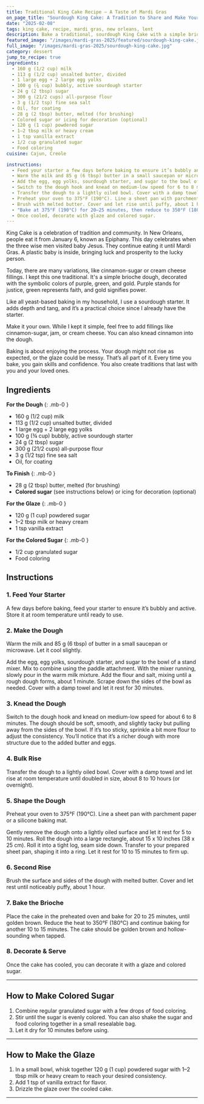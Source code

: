 ```yaml
---
title: Traditional King Cake Recipe – A Taste of Mardi Gras
on_page_title: "Sourdough King Cake: A Tradition to Share and Make Your Own"
date: "2025-02-08"
tags: king cake, recipe, mardi gras, new orleans, lent
description: Bake a traditional, sourdough King Cake with a simple brioche dough. Celebrate Mardi Gras with this classic recipe and customize it with your favorite fillings!
featured_image: "/images/mardi-gras-2025/featured/sourdough-king-cake.jpg"
full_image: "/images/mardi-gras-2025/sourdough-king-cake.jpg"
category: dessert
jump_to_recipe: true
ingredients:
  - 160 g (1/2 cup) milk
  - 113 g (1/2 cup) unsalted butter, divided
  - 1 large egg + 2 large egg yolks
  - 100 g (¾ cup) bubbly, active sourdough starter
  - 24 g (2 tbsp) sugar
  - 300 g (21/2 cups) all-purpose flour
  - 3 g (1/2 tsp) fine sea salt
  - Oil, for coating
  - 28 g (2 tbsp) butter, melted (for brushing)
  - Colored sugar or icing for decoration (optional)
  - 120 g (1 cup) powdered sugar
  - 1–2 tbsp milk or heavy cream
  - 1 tsp vanilla extract
  - 1/2 cup granulated sugar
  - Food coloring
cuisine: Cajun, Creole

instructions:
  - Feed your starter a few days before baking to ensure it’s bubbly and active. Store at room temperature until ready.
  - Warm the milk and 85 g (6 tbsp) butter in a small saucepan or microwave. Let cool slightly.
  - Add the egg, egg yolks, sourdough starter, and sugar to the bowl of a stand mixer. Mix to combine using the paddle attachment. Slowly pour in the warm milk mixture. Add flour and salt, mixing  until a rough dough forms. Cover with a damp towel and rest for 30 minutes.
  - Switch to the dough hook and knead on medium-low speed for 6 to 8 minutes. Adjust with flour if too sticky. The dough should be soft, smooth, and slightly tacky.
  - Transfer the dough to a lightly oiled bowl. Cover with a damp towel and let rise at room temperature for 8 to 10 hours (or overnight).
  - Preheat your oven to 375°F (190°C). Line a sheet pan with parchment paper or a silicone mat. Remove the dough onto a lightly oiled surface, rest for 5–10 minutes. Roll into a 15 x 10-inch  rectangle. Roll it into a tight log, seam side down, and shape into a ring. Let rest for 10–15 minutes.
  - Brush with melted butter. Cover and let rise until puffy, about 1 hour.
  - "Bake at 375°F (190°C) for 20–25 minutes, then reduce to 350°F (180°C) for 10–15 more minutes. The cake should be golden brown and hollow-sounding when tapped."
  - Once cooled, decorate with glaze and colored sugar.
---
```


King Cake is a celebration of tradition and community. In New Orleans, people eat it from January 6, known as Epiphany. This day celebrates when the three wise men visited baby Jesus. They continue eating it until Mardi Gras. A plastic baby is inside, bringing luck and prosperity to the lucky person.

Today, there are many variations, like cinnamon-sugar or cream cheese fillings. I kept this one traditional. It's a simple brioche dough, decorated with the symbolic colors of purple, green, and gold. Purple stands for justice, green represents faith, and gold signifies power.

Like all yeast-based baking in my household, I use a sourdough starter. It adds depth and tang, and it’s a practical choice since I already have the starter.

Make it your own. While I kept it simple, feel free to add fillings like cinnamon-sugar, jam, or cream cheese. You can also knead cinnamon into the dough.

Baking is about enjoying the process. Your dough might not rise as expected, or the glaze could be messy. That’s all part of it. Every time you bake, you gain skills and confidence. You also create traditions that last with you and your loved ones.

<h2 id="recipe-target">Ingredients</h2>

**For the Dough**
{: .mb-0 }
- 160 g (1/2 cup) milk
- 113 g (1/2 cup) unsalted butter, divided
- 1 large egg + 2 large egg yolks
- 100 g (¾ cup) bubbly, active sourdough starter
- 24 g (2 tbsp) sugar
- 300 g (21/2 cups) all-purpose flour
- 3 g (1/2 tsp) fine sea salt
- Oil, for coating

**To Finish**
{: .mb-0 }
- 28 g (2 tbsp) butter, melted (for brushing)
- **Colored sugar** (see instructions below) or icing for decoration (optional)

**For the Glaze**
{: .mb-0 }
- 120 g (1 cup) powdered sugar
- 1–2 tbsp milk or heavy cream
- 1 tsp vanilla extract

**For the Colored Sugar**
{: .mb-0 }
- 1/2 cup granulated sugar
- Food coloring

## Instructions

### **1. Feed Your Starter**
A few days before baking, feed your starter to ensure it’s bubbly and active. Store it at room temperature until ready to use.

### **2. Make the Dough**
Warm the milk and 85 g (6 tbsp) of butter in a small saucepan or microwave. Let it cool slightly.

Add the egg, egg yolks, sourdough starter, and sugar to the bowl of a stand mixer. Mix to combine using the paddle attachment. With the mixer running, slowly pour in the warm milk mixture. Add the flour and salt, mixing until a rough dough forms, about 1 minute. Scrape down the sides of the bowl as needed. Cover with a damp towel and let it rest for 30 minutes.

### **3. Knead the Dough**
Switch to the dough hook and knead on medium-low speed for about 6 to 8 minutes. The dough should be soft, smooth, and slightly tacky but pulling away from the sides of the bowl. If it’s too sticky, sprinkle a bit more flour to adjust the consistency. You’ll notice that it’s a richer dough with more structure due to the added butter and eggs.

### **4. Bulk Rise**
Transfer the dough to a lightly oiled bowl. Cover with a damp towel and let rise at room temperature until doubled in size, about 8 to 10 hours (or overnight).

### **5. Shape the Dough**
Preheat your oven to 375°F (190°C). Line a sheet pan with parchment paper or a silicone baking mat.

Gently remove the dough onto a lightly oiled surface and let it rest for 5 to 10 minutes. Roll the dough into a large rectangle, about 15 x 10 inches (38 x 25 cm). Roll it into a tight log, seam side down. Transfer to your prepared sheet pan, shaping it into a ring. Let it rest for 10 to 15 minutes to firm up.

### **6. Second Rise**
Brush the surface and sides of the dough with melted butter. Cover and let rest until noticeably puffy, about 1 hour.

### **7. Bake the Brioche**
Place the cake in the preheated oven and bake for 20 to 25 minutes, until golden brown. Reduce the heat to 350°F (180°C) and continue baking for another 10 to 15 minutes. The cake should be golden brown and hollow-sounding when tapped.

### **8. Decorate & Serve**
Once the cake has cooled, you can decorate it with a glaze and colored sugar.

---

## How to Make Colored Sugar
1. Combine regular granulated sugar with a few drops of food coloring.
2. Stir until the sugar is evenly colored. You can also shake the sugar and food coloring together in a small resealable bag.
3. Let it dry for 10 minutes before using.

---

## How to Make the Glaze
1. In a small bowl, whisk together 120 g (1 cup) powdered sugar with 1–2 tbsp milk or heavy cream to reach your desired consistency.
2. Add 1 tsp of vanilla extract for flavor.
3. Drizzle the glaze over the cooled cake.

---
